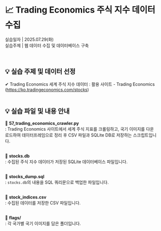 # 📈 Trading Economics 주식 지수 데이터 수집

실습일자 | 2025.07.29(화) </br>
실습주제 | 웹 데이터 수집 및 데이터베이스 구축 </br>

</br>

## 💡 실습 주제 및 데이터 선정
✔ Trading Economics 세계 주식 지수 데이터
  : 활용 사이트 - Trading Economics
    (https://ko.tradingeconomics.com/stocks)
</br>
</br>

## 💡 실습 파일 및 내용 안내
📃 **57_trading_economics_crawler.py** </br>
  : Trading Economics 사이트에서 세계 주식 지표를 크롤링하고, 국기 이미지를 다운로드하여 데이터프레임으로 정리 후 CSV 파일과 SQLite DB로 저장하는 스크립트입니다.
</br>
</br>

📃 **stocks.db** </br>
  : 수집된 주식 지수 데이터가 저장된 SQLite 데이터베이스 파일입니다.
</br>
</br>

📃 **stocks_dump.sql** </br>
  : `stocks.db`의 내용을 SQL 쿼리문으로 백업한 파일입니다.
</br>
</br>

📃 **stock_indices.csv** </br>
  : 수집된 데이터를 저장한 CSV 파일입니다.
</br>
</br>

📃 **flags/** </br>
  : 각 국가별 국기 이미지를 담은 폴더입니다.
